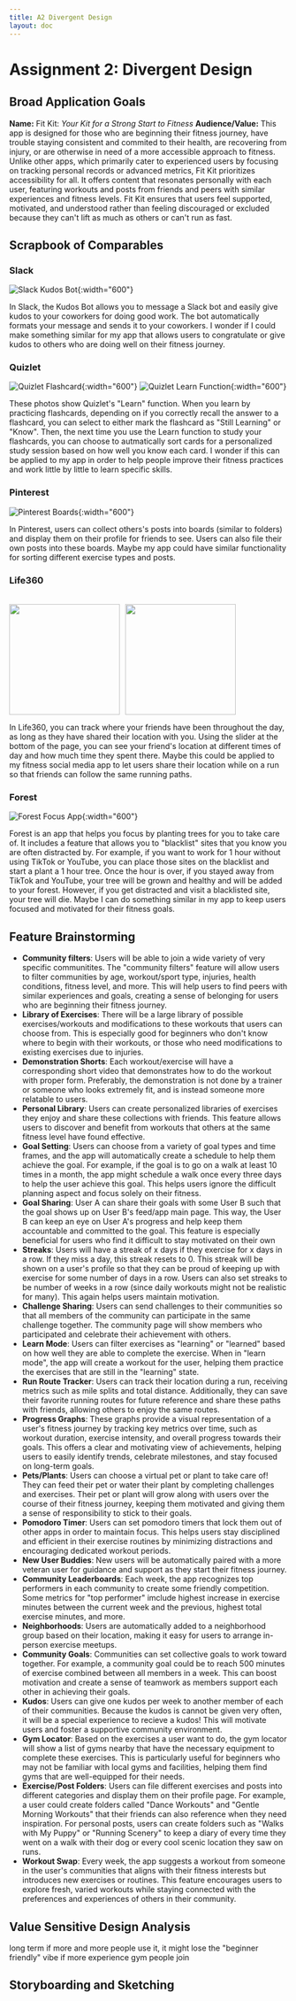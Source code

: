 ```yaml
---
title: A2 Divergent Design
layout: doc
---
```


# Assignment 2: Divergent Design

## Broad Application Goals
**Name:** Fit Kit: *Your Kit for a Strong Start to Fitness*
**Audience/Value:** This app is designed for those who are beginning their fitness journey, have trouble staying consistent and commited to their health, are recovering from injury, or are otherwise in need of a more accessible approach to fitness. Unlike other apps, which primarily cater to experienced users by focusing on tracking personal records or advanced metrics, Fit Kit prioritizes accessibility for all. It offers content that resonates personally with each user, featuring workouts and posts from friends and peers with similar experiences and fitness levels. Fit Kit ensures that users feel supported, motivated, and understood rather than feeling discouraged or excluded because they can't lift as much as others or can't run as fast.

## Scrapbook of Comparables

### Slack

![Slack Kudos Bot](/images/kudos.png){:width="600"}

In Slack, the Kudos Bot allows you to message a Slack bot and easily give kudos to your coworkers for doing good work. The bot automatically formats your message and sends it to your coworkers. I wonder if I could make something similar for my app that allows users to congratulate or give kudos to others who are doing well on their fitness journey.


### Quizlet

![Quizlet Flashcard](/images/quizlet1.png){:width="600"}
![Quizlet Learn Function](/images/quizlet2.png){:width="600"}

These photos show Quizlet's "Learn" function. When you learn by practicing flashcards, depending on if you correctly recall the answer to a flashcard, you can select to either mark the flashcard as "Still Learning" or "Know". Then, the next time you use the Learn function to study your flashcards, you can choose to autmatically sort cards for a personalized study session based on how well you know each card. I wonder if this can be applied to my app in order to help people improve their fitness practices and work little by little to learn specific skills.


### Pinterest

![Pinterest Boards](/images/pinterest.jpg){:width="600"}

In Pinterest, users can collect others's posts into boards (similar to folders) and display them on their profile for friends to see. Users can also file their own posts into these boards. Maybe my app could have similar functionality for sorting different exercise types and posts.


### Life360
<br>
<div style="display: flex;">
  <div style="margin-right: 10px;">
    <img src="/images/life3601.png" height="200"/>
  </div>
  <div>
    <img src="/images/life3602.png" height="200"/>
  </div>
</div>

In Life360, you can track where your friends have been throughout the day, as long as they have shared their location with you. Using the slider at the bottom of the page, you can see your friend's location at different times of day and how much time they spent there. Maybe this could be applied to my fitness social media app to let users share their location while on a run so that friends can follow the same running paths.


### Forest

![Forest Focus App](/images/forest.png){:width="600"}

Forest is an app that helps you focus by planting trees for you to take care of. It includes a feature that allows you to "blacklist" sites that you know you are often distracted by. For example, if you want to work for 1 hour without using TikTok or YouTube, you can place those sites on the blacklist and start a plant a 1 hour tree. Once the hour is over, if you stayed away from TikTok and YouTube, your tree will be grown and healthy and will be added to your forest. However, if you get distracted and visit a blacklisted site, your tree will die. Maybe I can do something similar in my app to keep users focused and motivated for their fitness goals.


<!-- hinge/tinder - fill out your preferences and the app will suggest workouts, and you can swipe the ones you like/dont like to save then to your folder of workouts to try in the future

period tracker diary - allow users to talk about their emotions/feelings that day, could help user son days when they don't feel so well and reflect


pinterest boards - users can collect similar posts on pinterest into a board that can be seen by others (collect workouts into folders or personal posts into folders) (ex all the walks ive been on with my dog this year, or all the times i worked out with my daughter, or my leg recovery journey) -->





## Feature Brainstorming

- **Community filters**: Users will be able to join a wide variety of very specific communitites. The "community filters" feature will allow users to filter communities by age, workout/sport type, injuries, health conditions, fitness level, and more. This will help users to find peers with similar experiences and goals, creating a sense of belonging for users who are beginning their fitness journey.
- **Library of Exercises**: There will be a large library of possible exercises/workouts and modifications to these workouts that users can choose from. This is especially good for beginners who don't know where to begin with their workouts, or those who need modifications to existing exercises due to injuries.
- **Demonstration Shorts**: Each workout/exercise will have a corresponding short video that demonstrates how to do the workout with proper form. Preferably, the demonstration is not done by a trainer or someone who looks extremely fit, and is instead someone more relatable to users.
- **Personal Library**: Users can create personalized libraries of exercises they enjoy and share these collections with friends. This feature allows users to discover and benefit from workouts that others at the same fitness level have found effective.
- **Goal Setting**: Users can choose from a variety of goal types and time frames, and the app will automatically create a schedule to help them achieve the goal. For example, if the goal is to go on a walk at least 10 times in a month, the app might schedule a walk once every three days to help the user achieve this goal. This helps users ignore the difficult planning aspect and focus solely on their fitness.
- **Goal Sharing**: User A can share their goals with some User B such that the goal shows up on User B's feed/app main page. This way, the User B can keep an eye on User A's progress and help keep them accountable and committed to the goal. This feature is especially beneficial for users who find it difficult to stay motivated on their own
- **Streaks**: Users will have a streak of x days if they exercise for x days in a row. If they miss a day, this streak resets to 0. This streak will be shown on a user's profile so that they can be proud of keeping up with exercise for some number of days in a row. Users can also set streaks to be number of weeks in a row (since daily workouts might not be realistic for many). This again helps users maintain motivation.
- **Challenge Sharing**: Users can send challenges to their communities so that all members of the community can participate in the same challenge together. The community page will show members who participated and celebrate their achievement with others.
- **Learn Mode**: Users can filter exercises as "learning" or "learned" based on how well they are able to complete the exercise. When in "learn mode", the app will create a workout for the user, helping them practice the exercises that are still in the "learning" state.
- **Run Route Tracker**: Users can track their location during a run, receiving metrics such as mile splits and total distance. Additionally, they can save their favorite running routes for future reference and share these paths with friends, allowing others to enjoy the same routes.
- **Progress Graphs**: These graphs provide a visual representation of a user's fitness journey by tracking key metrics over time, such as workout duration, exercise intensity, and overall progress towards their goals. This offers a clear and motivating view of achievements, helping users to easily identify trends, celebrate milestones, and stay focused on long-term goals.
- **Pets/Plants**: Users can choose a virtual pet or plant to take care of! They can feed their pet or water their plant by completing challenges and exercises. Their pet or plant will grow along with users over the course of their fitness journey, keeping them motivated and giving them a sense of responsibility to stick to their goals.
- **Pomodoro Timer**: Users can set pomodoro timers that lock them out of other apps in order to maintain focus. This helps users stay disciplined and efficient in their exercise routines by minimizing distractions and encouraging dedicated workout periods.
- **New User Buddies**: New users will be automatically paired with a more veteran user for guidance and support as they start their fitness journey.
- **Community Leaderboards**: Each week, the app recognizes top performers in each community to create some friendly competition. Some metrics for "top performer" imclude highest increase in exercise minutes between the current week and the previous, highest total exercise minutes, and more.
- **Neighborhoods**: Users are automatically added to a neighborhood group based on their location, making it easy for users to arrange in-person exercise meetups. 
- **Community Goals**: Communities can set collective goals to work toward together. For example, a community goal could be to reach 500 minutes of exercise combined between all members in a week. This can boost motivation and create a sense of teamwork as members support each other in achieving their goals.
- **Kudos**: Users can give one kudos per week to another member of each of their communities. Because the kudos is cannot be given very often, it will be a special experience to recieve a kudos! This will motivate users and foster a supportive community environment.
- **Gym Locator**: Based on the exercises a user want to do, the gym locator will show a list of gyms nearby that have the necessary equipment to complete these exercises. This is particularly useful for beginners who may not be familiar with local gyms and facilities, helping them find gyms that are well-equipped for their needs.
- **Exercise/Post Folders**: Users can file different exercises and posts into different categories and display them on their profile page. For example, a user could create folders called "Dance Workouts" and "Gentle Morning Workouts" that their friends can also reference when they need inspiration. For personal posts, users can create folders such as "Walks with My Puppy" or "Running Scenery" to keep a diary of every time they went on a walk with their dog or every cool scenic location they saw on runs.
- **Workout Swap**: Every week, the app suggests a workout from someone in the user's communities that aligns with their fitness interests but introduces new exercises or routines. This feature encourages users to explore fresh, varied workouts while staying connected with the preferences and experiences of others in their community.



## Value Sensitive Design Analysis

long term if more and more people use it, it might lose the "beginner friendly" vibe if more experience gym people join

## Storyboarding and Sketching
